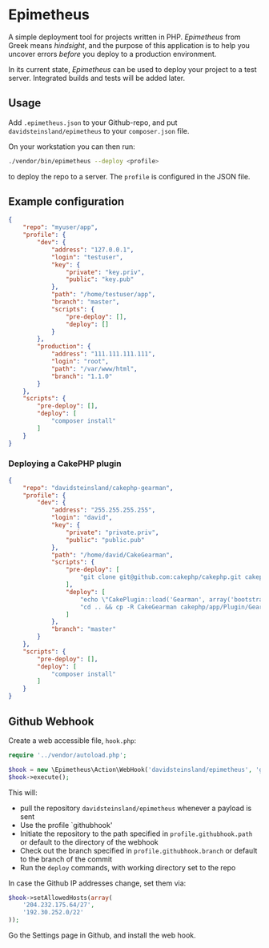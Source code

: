 Epimetheus
==========

A simple deployment tool for projects written in PHP. *Epimetheus* from Greek means *hindsight*, and the purpose of this application is to help you uncover errors *before* you deploy to a production environment.

In its current state, *Epimetheus* can be used to deploy your project to a test server. Integrated builds and tests will be added later.

## Usage
Add `.epimetheus.json` to your Github-repo, and put `davidsteinsland/epimetheus` to your `composer.json` file.

On your workstation you can then run:
```sh
./vendor/bin/epimetheus --deploy <profile>
```
to deploy the repo to a server. The `profile` is configured in the JSON file.

## Example configuration
```json
{
	"repo": "myuser/app",
	"profile": {
		"dev": {
			"address": "127.0.0.1",
			"login": "testuser",
			"key": {
				"private": "key.priv",
				"public": "key.pub"
			},
			"path": "/home/testuser/app",
			"branch": "master",
			"scripts": {
				"pre-deploy": [],
				"deploy": []
			}
		},
		"production": {
			"address": "111.111.111.111",
			"login": "root",
			"path": "/var/www/html",
			"branch": "1.1.0"
		}
	},
	"scripts": {
		"pre-deploy": [],
		"deploy": [
			"composer install"
		]
	}
}
```

### Deploying a CakePHP plugin
```json
{
	"repo": "davidsteinsland/cakephp-gearman",
	"profile": {
		"dev": {
			"address": "255.255.255.255",
			"login": "david",
			"key": {
				"private": "private.priv",
				"public": "public.pub"
			},
			"path": "/home/david/CakeGearman",
			"scripts": {
				"pre-deploy": [
					"git clone git@github.com:cakephp/cakephp.git cakephp"
				],
				"deploy": [
					"echo \"CakePlugin::load('Gearman', array('bootstrap' => true));\" >> ../cakephp/app/Config/bootstrap.php",
					"cd .. && cp -R CakeGearman cakephp/app/Plugin/Gearman"
				]
			},
			"branch": "master"
		}
	},
	"scripts": {
		"pre-deploy": [],
		"deploy": [
			"composer install"
		]
	}
}
```

## Github Webhook
Create a web accessible file, `hook.php`:
```php
require '../vendor/autoload.php';

$hook = new \Epimetheus\Action\WebHook('davidsteinsland/epimetheus', 'githubhook');
$hook->execute();
```

This will:
- pull the repository `davidsteinsland/epimetheus` whenever a payload is sent
- Use the profile `githubhook'
- Initiate the repository to the path specified in `profile.githubhook.path` or default to the directory of the webhook
- Check out the branch specified in `profile.githubhook.branch` or default to the branch of the commit
- Run the `deploy` commands, with working directory set to the repo

In case the Github IP addresses change, set them via:
```php
$hook->setAllowedHosts(array(
    '204.232.175.64/27',
    '192.30.252.0/22'
));
```

Go the Settings page in Github, and install the web hook.